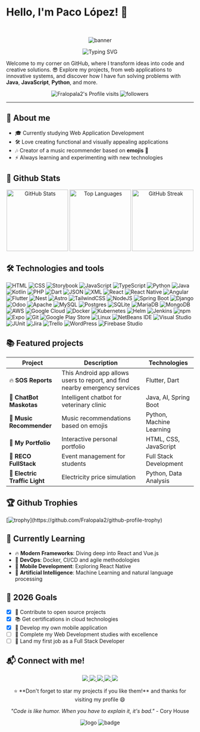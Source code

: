 # Hello, I'm Paco López! 🚀
<br>

<p align="center">
  <img src="https://github.com/Fralopala2/Fralopala2/blob/main/banner_github.gif?raw=true" alt="banner">
</p>

<div align="center">
  <img src="https://readme-typing-svg.herokuapp.com?font=Fira+Code&pause=1000&color=2196F3&center=true&vCenter=true&width=435&lines=Full+Stack+Developer;DevOps+Wannabe;Technology+Enthusiast;Always+Learning+Something+New" alt="Typing SVG" />
</div>

Welcome to my corner on GitHub, where I transform ideas into code and creative solutions. 😎 Explore my projects, from web applications to innovative systems, and discover how I have fun solving problems with **Java**, **JavaScript**, **Python**, and more.
<div align="center">
  
![Fralopala2's Profile visits](https://komarev.com/ghpvc/?username=Fralopala2&color=blue)
<img alt="followers" title="Follow me on Github" src="https://img.shields.io/github/followers/Fralopala2?color=236ad3&logo=github&label=Followers"/>

</div>

---

## 🌟 About me
- 🎓 Currently studying Web Application Development
- 🛠️ Love creating functional and visually appealing applications
- 🎶 Creator of a music recommender based on **emojis** 🎵
- ⚡ Always learning and experimenting with new technologies

## 🔰 Github Stats

<div align="center">
  <img src="https://github-readme-stats.vercel.app/api?username=Fralopala2&show_icons=true&theme=radical&hide_border=true&count_private=true" alt="GitHub Stats" height="165">
  <img src="https://github-readme-stats.vercel.app/api/top-langs/?username=Fralopala2&layout=compact&theme=radical&hide_border=true" alt="Top Languages" height="165">
  <img src="https://github-readme-streak-stats.herokuapp.com/?user=Fralopala2&theme=radical&hide_border=true" alt="GitHub Streak" height="165">
</div>

## 🛠️ Technologies and tools
![HTML](https://img.shields.io/badge/HTML-%23E34F26.svg?logo=html5&logoColor=white)
![CSS](https://img.shields.io/badge/CSS-639?logo=css&logoColor=fff)
![Storybook](https://img.shields.io/badge/Storybook-FF4785?logo=storybook&logoColor=fff)
![JavaScript](https://img.shields.io/badge/JavaScript-F7DF1E?logo=javascript&logoColor=000)
![TypeScript](https://img.shields.io/badge/TypeScript-3178C6?logo=typescript&logoColor=fff)
![Python](https://img.shields.io/badge/Python-3776AB?logo=python&logoColor=fff)
![Java](https://img.shields.io/badge/Java-%23ED8B00.svg?logo=openjdk&logoColor=white)
![Kotlin](https://img.shields.io/badge/Kotlin-%237F52FF.svg?logo=kotlin&logoColor=white)
![PHP](https://img.shields.io/badge/php-%23777BB4.svg?&logo=php&logoColor=white)
![Dart](https://img.shields.io/badge/Dart-%230175C2.svg?logo=dart&logoColor=white)
![JSON](https://img.shields.io/badge/JSON-000?logo=json&logoColor=fff)
![XML](https://img.shields.io/badge/XML-767C52?logo=xml&logoColor=fff)
![React](https://img.shields.io/badge/React-%2320232a.svg?logo=react&logoColor=%2361DAFB)
![React Native](https://img.shields.io/badge/React_Native-%2320232a.svg?logo=react&logoColor=%2361DAFB)
![Angular](https://img.shields.io/badge/Angular-%23DD0031.svg?logo=angular&logoColor=white)
![Flutter](https://img.shields.io/badge/Flutter-02569B?logo=flutter&logoColor=fff)
![Nest](https://img.shields.io/badge/Nest.js-%23E0234E.svg?logo=nestjs&logoColor=white)
![Astro](https://img.shields.io/badge/Astro-BC52EE?logo=astro&logoColor=fff)
![TailwindCSS](https://img.shields.io/badge/Tailwind%20CSS-%2338B2AC.svg?logo=tailwind-css&logoColor=white)
![NodeJS](https://img.shields.io/badge/Node.js-6DA55F?logo=node.js&logoColor=white)
![Spring Boot](https://img.shields.io/badge/Spring%20Boot-6DB33F?logo=springboot&logoColor=fff)
![Django](https://img.shields.io/badge/Django-%23092E20.svg?logo=django&logoColor=white)
![Odoo](https://img.shields.io/badge/Odoo-714B67?logo=Odoo&logoColor=fff)
![Apache](https://img.shields.io/badge/-Apache-1A1A1A?style=flat-square&logo=apache)
![MySQL](https://img.shields.io/badge/MySQL-4479A1?logo=mysql&logoColor=fff)
![Postgres](https://img.shields.io/badge/Postgres-%23316192.svg?logo=postgresql&logoColor=white)
![SQLite](https://img.shields.io/badge/SQLite-%2307405e.svg?logo=sqlite&logoColor=white)
![MariaDB](https://img.shields.io/badge/MariaDB-003545?logo=mariadb&logoColor=white)
![MongoDB](https://img.shields.io/badge/MongoDB-%234ea94b.svg?logo=mongodb&logoColor=white)
![AWS](https://custom-icon-badges.demolab.com/badge/AWS-%23FF9900.svg?logo=aws&logoColor=white)
![Google Cloud](https://img.shields.io/badge/Google%20Cloud-%234285F4.svg?logo=google-cloud&logoColor=white)
![Docker](https://img.shields.io/badge/Docker-2496ED?logo=docker&logoColor=fff)
![Kubernetes](https://img.shields.io/badge/Kubernetes-326CE5?logo=kubernetes&logoColor=fff)
![Helm](https://img.shields.io/badge/Helm-0F1689?logo=helm&logoColor=fff)
![Jenkins](https://img.shields.io/badge/Jenkins-D24939?logo=jenkins&logoColor=white)
![npm](https://img.shields.io/badge/npm-CB3837?logo=npm&logoColor=fff)
![Expo](https://img.shields.io/badge/Expo-000020?logo=expo&logoColor=fff)
![Git](https://img.shields.io/badge/Git-F05032?logo=git&logoColor=fff)
![Google Play Store](https://img.shields.io/badge/Google_Play-414141?logo=google-play&logoColor=white)
![Linux](https://img.shields.io/badge/Linux-FCC624?logo=linux&logoColor=black)
![NetBeans IDE](https://img.shields.io/badge/NetBeans%20IDE-1B6AC6.svg?logo=apache-netbeans-ide&logoColor=white)
![Visual Studio](https://custom-icon-badges.demolab.com/badge/Visual%20Studio-5C2D91.svg?&logo=visualstudio&logoColor=white)
![JUnit](https://img.shields.io/badge/-JUnit-25A162?style=flat-square)
![Jira](https://img.shields.io/badge/-Jira-0052CC?style=flat-square&logo=jira)
![Trello](https://img.shields.io/badge/Trello-0052CC?logo=trello&logoColor=fff)
![WordPress](https://img.shields.io/badge/-WordPress-21759B?style=flat-square&logo=wordpress)
![Firebase Studio](https://custom-icon-badges.demolab.com/badge/Firebase%20Studio-F66C21?logo=firebase-studio&logoColor=fff)


## 📚 Featured projects
| Project | Description | Technologies |
|---------|-------------|-------------|
| 🔥 **SOS Reports** | This Android app allows users to report, and find nearby emergency services | Flutter, Dart | 
| 🐶 **ChatBot Maskotas** | Intelligent chatbot for veterinary clinic | Java, AI, Spring Boot |
| 🎵 **Music Recommender** | Music recommendations based on emojis | Python, Machine Learning |
| 💼 **My Portfolio** | Interactive personal portfolio | HTML, CSS, JavaScript |
| 📅 **RECO FullStack** | Event management for students | Full Stack Development |
| 🚦 **Electric Traffic Light** | Electricity price simulation | Python, Data Analysis |

## 🏆 Github Trophies

[![trophy](https://github-profile-trophy.vercel.app/?username=Fralopala2&theme=dracula&rank=-?)](https://github.com/Fralopala2/github-profile-trophy)

## 🌱 Currently Learning

- 🔥 **Modern Frameworks**: Diving deep into React and Vue.js
- 🚀 **DevOps**: Docker, CI/CD and agile methodologies
- 📱 **Mobile Development**: Exploring React Native
- 🤖 **Artificial Intelligence**: Machine Learning and natural language processing

## 🎯 2026 Goals
- [X] 🌟 Contribute to open source projects
- [X] 📚 Get certifications in cloud technologies
- [X] 🎨 Develop my own mobile application
- [ ] 🚀 Complete my Web Development studies with excellence
- [ ] 💼 Land my first job as a Full Stack Developer

## 📬 Connect with me!

<div align="center" dir="auto">
  <p dir="auto">
    <a href="https://www.linkedin.com/in/fmlalinked/" rel="nofollow">
      <img src="https://custom-icon-badges.demolab.com/badge/LinkedIn-0A66C2?logo=linkedin-white&logoColor=fff">
    </a>
    <a href="mailto:pacoaldev@gmail.com" rel="nofollow">
      <img src="https://img.shields.io/badge/Gmail-D14836?logo=gmail&logoColor=white">
    </a>
    <a href="https://github.com/Fralopala2/mi-portfolio" rel="nofollow">
      <img src="https://img.shields.io/website-up-down-green-red/http/shields.io.svg">
    </a>
    <a href="https://discord.com/users/Melburnia#6832" rel="nofollow">
      <img src="https://img.shields.io/badge/Discord-%235865F2.svg?&logo=discord&logoColor=white">
    </a>
    <a href="https://www.instagram.com/pac0l0pez/" rel="nofollow">
      <img src="https://img.shields.io/badge/Instagram-%23E4405F.svg?logo=Instagram&logoColor=white">
    </a>
  </p>
</div>  

<div align="center">
  ⭐ **Don't forget to star my projects if you like them!** and thanks for visiting my profile 😄
  
  *"Code is like humor. When you have to explain it, it's bad."* - Cory House
</div>

<p align="center">
<img src="https://github.com/user-attachments/assets/a8851d3c-6fc1-4a68-a0e4-256b0bc7adc9" alt="logo">
<img src="https://github.com/user-attachments/assets/b7e2cdde-3649-4950-a4ad-fa144e573ab0" alt="badge"> 
</p>
